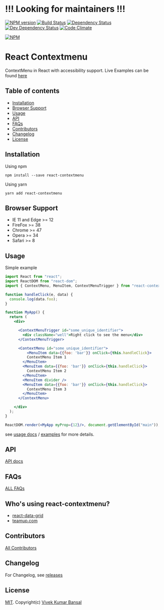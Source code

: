 # !!! Looking for maintainers !!!

[![NPM version][npm-image]][npm-url]
[![Build Status][travis-image]][travis-url]
[![Dependency Status][deps-image]][deps-url]
[![Dev Dependency Status][dev-deps-image]][dev-deps-url]
[![Code Climate][climate-image]][climate-url]

[![NPM](https://nodei.co/npm/react-contextmenu.png?downloads=true&downloadRank=true&stars=true)](https://nodei.co/npm/react-contextmenu/)

# React Contextmenu

ContextMenu in React with accessibility support. Live Examples can be found [here](//vkbansal.github.io/react-contextmenu/)

## Table of contents

 - [Installation](#installation)
 - [Browser Support](#browser-support)
 - [Usage](#usage)
 - [API](#api)
 - [FAQs](#faqs)
 - [Contributors](#contributors)
 - [Changelog](#changelog)
 - [License](#license)

## Installation

Using npm

```
npm install --save react-contextmenu
```

Using yarn

```
yarn add react-contextmenu
```

## Browser Support
- IE 11 and Edge >= 12
- FireFox >= 38
- Chrome >= 47
- Opera >= 34
- Safari >= 8

## Usage

Simple example

```jsx
import React from "react";
import ReactDOM from "react-dom";
import { ContextMenu, MenuItem, ContextMenuTrigger } from "react-contextmenu";

function handleClick(e, data) {
  console.log(data.foo);
}

function MyApp() {
  return (
    <div>

      <ContextMenuTrigger id="some_unique_identifier">
        <div className="well">Right click to see the menu</div>
      </ContextMenuTrigger>

      <ContextMenu id="some_unique_identifier">
          <MenuItem data={{foo: 'bar'}} onClick={this.handleClick}>
          ContextMenu Item 1
        </MenuItem>
        <MenuItem data={{foo: 'bar'}} onClick={this.handleClick}>
          ContextMenu Item 2
        </MenuItem>
        <MenuItem divider />
        <MenuItem data={{foo: 'bar'}} onClick={this.handleClick}>
   	      ContextMenu Item 3
        </MenuItem>
      </ContextMenu>

    </div>
  );
}

ReactDOM.render(<MyApp myProp={12}/>, document.getElementById("main"));
```

see [usage docs](./docs/usage.md) / [examples](./examples) for more details.

## API

[API docs](./docs/api.md)

## FAQs

[ALL FAQs](./docs/faq.md)

## Who's using react-contextmenu?
- [react-data-grid](https://github.com/adazzle/react-data-grid)
- [teamup.com](https://teamup.com)

## Contributors

[All Contributors](https://github.com/vkbansal/react-contextmenu/graphs/contributors)

## Changelog

For Changelog, see [releases](https://github.com/vkbansal/react-contextmenu/releases)

## License

[MIT](./LICENSE.md). Copyright(c) [Vivek Kumar Bansal](http://vkbansal.me/)

[npm-url]: https://npmjs.org/package/react-contextmenu
[npm-image]: http://img.shields.io/npm/v/react-contextmenu.svg?style=flat-square

[travis-url]: https://travis-ci.org/vkbansal/react-contextmenu
[travis-image]: http://img.shields.io/travis/vkbansal/react-contextmenu/master.svg?style=flat-square

[deps-url]: https://david-dm.org/vkbansal/react-contextmenu
[deps-image]: https://img.shields.io/david/vkbansal/react-contextmenu.svg?style=flat-square

[dev-deps-url]: https://david-dm.org/vkbansal/react-contextmenu
[dev-deps-image]: https://img.shields.io/david/dev/vkbansal/react-contextmenu.svg?style=flat-square

[climate-url]: https://codeclimate.com/github/vkbansal/react-contextmenu
[climate-image]: http://img.shields.io/codeclimate/github/vkbansal/react-contextmenu.svg?style=flat-square
